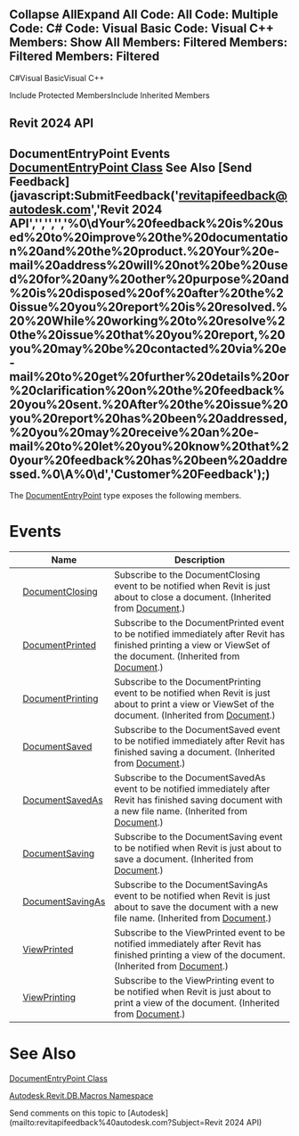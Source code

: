 ﻿

Collapse AllExpand All Code: All Code: Multiple Code: C# Code: Visual Basic Code: Visual C++  Members: Show All Members: Filtered Members: Filtered Members: Filtered   
---  
  
C#Visual BasicVisual C++

Include Protected MembersInclude Inherited Members

Revit 2024 API  
---  
DocumentEntryPoint Events  
[DocumentEntryPoint Class](99996ba9-d1a7-d27e-c0ce-eb271a4c35bb.md) See Also [Send Feedback](javascript:SubmitFeedback\('revitapifeedback@autodesk.com','Revit 2024 API','','','','%0\\dYour%20feedback%20is%20used%20to%20improve%20the%20documentation%20and%20the%20product.%20Your%20e-mail%20address%20will%20not%20be%20used%20for%20any%20other%20purpose%20and%20is%20disposed%20of%20after%20the%20issue%20you%20report%20is%20resolved.%20%20While%20working%20to%20resolve%20the%20issue%20that%20you%20report,%20you%20may%20be%20contacted%20via%20e-mail%20to%20get%20further%20details%20or%20clarification%20on%20the%20feedback%20you%20sent.%20After%20the%20issue%20you%20report%20has%20been%20addressed,%20you%20may%20receive%20an%20e-mail%20to%20let%20you%20know%20that%20your%20feedback%20has%20been%20addressed.%0\\A%0\\d','Customer%20Feedback'\);)  
---  
  
The [DocumentEntryPoint](99996ba9-d1a7-d27e-c0ce-eb271a4c35bb.md) type exposes the following members.

# Events

|  | Name | Description |
| --- | --- | --- |
|  | [DocumentClosing](8f200255-a515-0c02-656b-b241e0011228.md) | Subscribe to the DocumentClosing event to be notified when Revit is just about to close a document.  (Inherited from [Document](db03274b-a107-aa32-9034-f3e0df4bb1ec.md).) |
|  | [DocumentPrinted](8d74cf02-9271-3c6c-00f5-bc7b48d52c56.md) | Subscribe to the DocumentPrinted event to be notified immediately after Revit has finished printing a view or ViewSet of the document.  (Inherited from [Document](db03274b-a107-aa32-9034-f3e0df4bb1ec.md).) |
|  | [DocumentPrinting](77aa9939-8f41-1725-80dc-864ca1f7a49c.md) | Subscribe to the DocumentPrinting event to be notified when Revit is just about to print a view or ViewSet of the document.  (Inherited from [Document](db03274b-a107-aa32-9034-f3e0df4bb1ec.md).) |
|  | [DocumentSaved](2f482b62-410e-2db9-b6b9-c64abedcbc4c.md) | Subscribe to the DocumentSaved event to be notified immediately after Revit has finished saving a document.  (Inherited from [Document](db03274b-a107-aa32-9034-f3e0df4bb1ec.md).) |
|  | [DocumentSavedAs](7ace570d-870f-be20-e493-e80ffa27f454.md) | Subscribe to the DocumentSavedAs event to be notified immediately after Revit has finished saving document with a new file name.  (Inherited from [Document](db03274b-a107-aa32-9034-f3e0df4bb1ec.md).) |
|  | [DocumentSaving](26a118b5-c583-a9b2-c935-c11b270e140e.md) | Subscribe to the DocumentSaving event to be notified when Revit is just about to save a document.  (Inherited from [Document](db03274b-a107-aa32-9034-f3e0df4bb1ec.md).) |
|  | [DocumentSavingAs](e46e0d8f-5bcb-46bf-5def-03af68327b9e.md) | Subscribe to the DocumentSavingAs event to be notified when Revit is just about to save the document with a new file name.  (Inherited from [Document](db03274b-a107-aa32-9034-f3e0df4bb1ec.md).) |
|  | [ViewPrinted](ace39293-a976-d22b-4798-42bb8e82b307.md) | Subscribe to the ViewPrinted event to be notified immediately after Revit has finished printing a view of the document.  (Inherited from [Document](db03274b-a107-aa32-9034-f3e0df4bb1ec.md).) |
|  | [ViewPrinting](941de0b6-a0f9-eb5a-5f25-9aa4d9da699a.md) | Subscribe to the ViewPrinting event to be notified when Revit is just about to print a view of the document.  (Inherited from [Document](db03274b-a107-aa32-9034-f3e0df4bb1ec.md).) |
  
# See Also

[DocumentEntryPoint Class](99996ba9-d1a7-d27e-c0ce-eb271a4c35bb.md)

[Autodesk.Revit.DB.Macros Namespace](8b8f9876-f4c2-abff-fc5b-79e337d84e01.md)

Send comments on this topic to [Autodesk](mailto:revitapifeedback%40autodesk.com?Subject=Revit 2024 API)